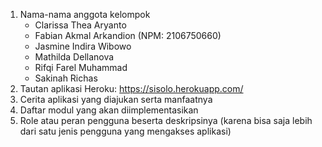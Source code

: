 1. Nama-nama anggota kelompok
    - Clarissa Thea Aryanto
    - Fabian Akmal Arkandion (NPM: 2106750660)
    - Jasmine Indira Wibowo
    - Mathilda Dellanova
    - Rifqi Farel Muhammad
    - Sakinah Richas
2. Tautan aplikasi Heroku:
    https://sisolo.herokuapp.com/
3. Cerita aplikasi yang diajukan serta manfaatnya
4. Daftar modul yang akan diimplementasikan
5. Role atau peran pengguna beserta deskripsinya (karena bisa saja lebih dari satu jenis pengguna yang mengakses aplikasi)
